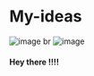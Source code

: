 # My-ideas
![image](https://tse4.mm.bing.net/th?id=OIP.kLjxqNcQwxnthLiuwG3jowHaDt&pid=15.1&P=0&w=363&h=182)
br
![image](http://upload.ecvv.com/upload/Product/20097/China_Queuing_Management_System20097301531020.jpg)
<h4>Hey there !!!!</h4>
